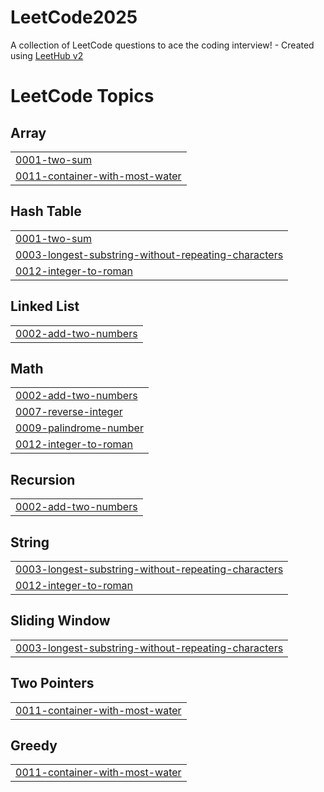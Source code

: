 # LeetCode2025
A collection of LeetCode questions to ace the coding interview! - Created using [LeetHub v2](https://github.com/arunbhardwaj/LeetHub-2.0)

<!---LeetCode Topics Start-->
# LeetCode Topics
## Array
|  |
| ------- |
| [0001-two-sum](https://github.com/Gowrima/LeetCode2025/tree/master/0001-two-sum) |
| [0011-container-with-most-water](https://github.com/Gowrima/LeetCode2025/tree/master/0011-container-with-most-water) |
## Hash Table
|  |
| ------- |
| [0001-two-sum](https://github.com/Gowrima/LeetCode2025/tree/master/0001-two-sum) |
| [0003-longest-substring-without-repeating-characters](https://github.com/Gowrima/LeetCode2025/tree/master/0003-longest-substring-without-repeating-characters) |
| [0012-integer-to-roman](https://github.com/Gowrima/LeetCode2025/tree/master/0012-integer-to-roman) |
## Linked List
|  |
| ------- |
| [0002-add-two-numbers](https://github.com/Gowrima/LeetCode2025/tree/master/0002-add-two-numbers) |
## Math
|  |
| ------- |
| [0002-add-two-numbers](https://github.com/Gowrima/LeetCode2025/tree/master/0002-add-two-numbers) |
| [0007-reverse-integer](https://github.com/Gowrima/LeetCode2025/tree/master/0007-reverse-integer) |
| [0009-palindrome-number](https://github.com/Gowrima/LeetCode2025/tree/master/0009-palindrome-number) |
| [0012-integer-to-roman](https://github.com/Gowrima/LeetCode2025/tree/master/0012-integer-to-roman) |
## Recursion
|  |
| ------- |
| [0002-add-two-numbers](https://github.com/Gowrima/LeetCode2025/tree/master/0002-add-two-numbers) |
## String
|  |
| ------- |
| [0003-longest-substring-without-repeating-characters](https://github.com/Gowrima/LeetCode2025/tree/master/0003-longest-substring-without-repeating-characters) |
| [0012-integer-to-roman](https://github.com/Gowrima/LeetCode2025/tree/master/0012-integer-to-roman) |
## Sliding Window
|  |
| ------- |
| [0003-longest-substring-without-repeating-characters](https://github.com/Gowrima/LeetCode2025/tree/master/0003-longest-substring-without-repeating-characters) |
## Two Pointers
|  |
| ------- |
| [0011-container-with-most-water](https://github.com/Gowrima/LeetCode2025/tree/master/0011-container-with-most-water) |
## Greedy
|  |
| ------- |
| [0011-container-with-most-water](https://github.com/Gowrima/LeetCode2025/tree/master/0011-container-with-most-water) |
<!---LeetCode Topics End-->